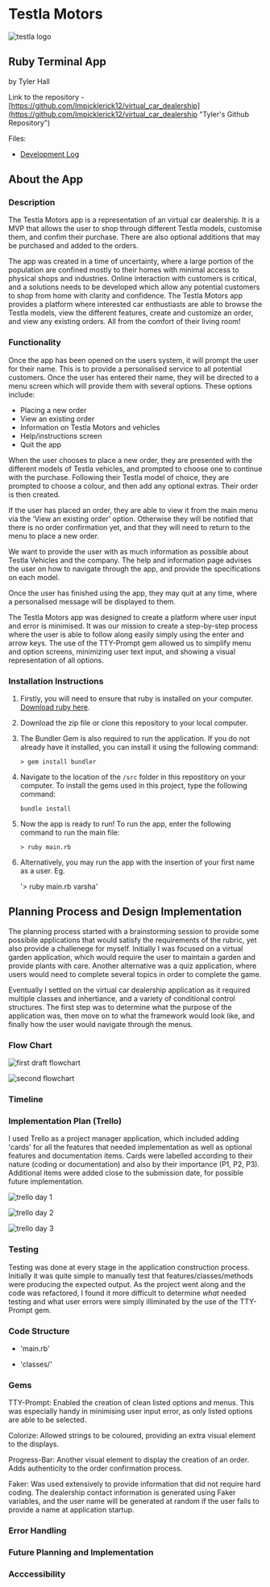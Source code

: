 # Testla Motors

![testla logo](docs/testla_logo.png "Testla Logo")

## Ruby Terminal App

by Tyler Hall

Link to the repository - [https://github.com/Impicklerick12/virtual_car_dealership](https://github.com/Impicklerick12/virtual_car_dealership "Tyler's Github Repository")

Files:

* [Development Log](https://github.com/Impicklerick12/virtual_car_dealership/blob/master/development_log.md "Development Log Link")

## About the App

### Description

The Testla Motors app is a representation of an virtual car dealership. It is a MVP that allows the user to shop through different Testla models, customise them, and confim their purchase. There are also optional additions that may be purchased and added to the orders.

The app was created in a time of uncertainty, where a large portion of the population are confined mostly to their homes with minimal access to physical shops and industries. Online interaction with customers is critical, and a solutions needs to be  developed which allow any potential customers to shop from home with clarity and confidence. The Testla Motors app provides a platform where interested car enthustiasts are able to browse the Testla models, view the different features, create and customize an order, and view any existing orders. All from the comfort of their living room!

### Functionality

Once the app has been opened on the users system, it will prompt the user for their name. This is to provide a personalised service to all potential customers. Once the user has entered their name, they will be directed to a menu screen which will provide them with several options. These options include:

* Placing a new order
* View an existing order
* Information on Testla Motors and vehicles
* Help/instructions screen
* Quit the app

When the user chooses to place a new order, they are presented with the different models of Testla vehicles, and prompted to choose one to continue with the purchase. Following their Testla model of choice, they are prompted to choose a colour, and then add any optional extras. Their order is then created.

If the user has placed an order, they are able to view it from the main menu via the ‘View an existing order’ option. Otherwise they will be notified that there is no order confirmation yet, and that they will need to return to the menu to place a new order. 

We want to provide the user with as much information as possible about Testla Vehicles and the company. The help and information page advises the user on how to navigate through the app, and provide the specifications on each model.

Once the user has finished using the app, they may quit at any time, where a personalised message will be displayed to them.

The Testla Motors app was designed to create a platform where user input and error is minimised. It was our mission to create a step-by-step process where the user is able to follow along easily simply using the enter and arrow keys. The use of the TTY-Prompt gem allowed us to simplify menu and option screens, minimizing user text input, and showing a visual representation of all options. 

### Installation Instructions

1. Firstly, you will need to ensure that ruby is installed on your computer. [Download ruby here](https://www.ruby-lang.org/en/).

2. Download the zip file or clone this repository to your local computer.

3. The Bundler Gem is also required to run the application. If you do not already have it installed, you can install it using the following command:

    `> gem install bundler`

4. Navigate to the location of the `/src` folder in  this repostitory on your computer. To install the gems used in this project, type the following command:

    `bundle install`

5. Now the app is ready to run! To run the app, enter the following command to run the main file:

    `> ruby main.rb`

6. Alternatively, you may run the app with the insertion of your first name as a user. Eg.

    '> ruby main.rb varsha'

## Planning Process and Design Implementation

The planning process started with a brainstorming session to provide some possibile applications that would satisfy the requirements of the rubric, yet also provide a challenege for myself. Initially I was focused on a virtual garden application, which would require the user to maintain a garden and provide plants with care. Another alternative was a quiz application, where users would need to complete several topics in order to complete the game. 

Eventually I settled on the virtual car dealership application as it required multiple classes and inhertiance, and a variety of conditional control structures. The first step was to determine what the purpose of the application was, then move on to what the framework would look like, and finally how the user would navigate through the menus. 

### Flow Chart

![first draft flowchart](docs/first_draft_flowchart.JPG "First Flowchart Draft")

![second flowchart](docs/flowchart_1.jpeg "Second Flowchart Draft")

### Timeline

### Implementation Plan (Trello)

I used Trello as a project manager application, which included adding 'cards' for all the features that needed implementation as well as optional features and documentation items. Cards were labelled according to their nature (coding or documentation) and also by their importance (P1, P2, P3). Additional items were added close to the submission date, for possible future implementation.

![trello day 1](docs/trello_board_day_1.png "Trello Board Day 1")

![trello day 2](docs/trello_board_day_2.png "Trello Board Day 2")

![trello day 3](docs/trello_board_day_3.png "Trello Board Day 3")

### Testing

Testing was done at every stage in the application construction process. Initially it was quite simple to manually test that features/classes/methods were producing the expected output. As the project went along and the code was refactored, I found it more difficult to determine *what* needed testing and what user errors were simply illiminated by the use of the TTY-Prompt gem. 

### Code Structure

- 'main.rb'

- 'classes/'

### Gems

TTY-Prompt: Enabled the creation of clean listed options and menus. This was especially handy in minimising user input error, as only listed options are able to be selected.

Colorize: Allowed strings to be coloured, providing an extra visual element to the displays.

Progress-Bar: Another visual element to display the creation of an order. Adds authenticity to the order confirmation process.

Faker: Was used extensively to provide information that did not require hard coding. The dealership contact information is generated using Faker variables, and the user name will be generated at random if the user fails to provide a name at application startup.

### Error Handling

### Future Planning and Implementation

### Acccessibility


